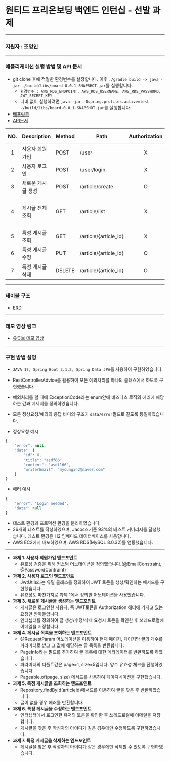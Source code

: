 # 원티드 프리온보딩 백엔드 인턴십 - 선발 과제

---
### 지원자 : 조명인

---
### 애플리케이션 실행 방법 및 API 문서

- git clone 후에 적절한 환경변수를 설정합니다. 이후 ```./gradle build -> java -jar ./build/libs/board-0.0.1-SNAPSHOT.jar```를 실행합니다.
  - ```환경변수 : AWS_RDS_ENDPOINT, AWS_RDS_USERNAME, AWS_RDS_PASSWORD, JWT_SECRET_KEY```
  - 디비 없이 실행하려면 ```java -jar -Dspring.profiles.active=test ./build/libs/board-0.0.1-SNAPSHOT.jar```를 실행합니다.
- [배포링크](http://ec2-43-201-66-128.ap-northeast-2.compute.amazonaws.com:8082)
- [API문서](https://documenter.getpostman.com/view/22639502/2s9Xy6rVpe)

| NO. | Description   | Method | Path                   | Authorization | Request Parameters      |
| :-: | ------------- | ------ | ---------------------- | :-----------: | ----------------------- |
| 1   | 사용자 회원가입   | POST   | /user                  | X              | `body`  { email, password } |
| 2   | 사용자 로그인     | POST   | /user/login             | X             | `body`  { email, password } |
| 3   | 새로운 게시글 생성 | POST   | /article/create          | O             | `body`  { title, content } |
| 4   | 게시글 전체 조회  | GET    | /article/list             | X             | `query` <br>page(default = 1)<br>size(default = 5) |
| 5   | 특정 게시글 조회  | GET    | /article/{article_id}     | X             |                         |
| 6   | 특정 게시글 수정  | PUT    | /article/{article_id}     | O             | `body`  { title, content } |
| 7   | 특정 게시글 삭제  | DELETE | /article/{article_id}     | O             |                         |

---

### 테이블 구조

- [ERD](./wanted_ERD.pdf)

---

### 데모 영상 링크

- [유튜브 데모 영상](https://www.youtube.com/watch?v=FZ0MmPx4-oQ)

---

### 구현 방법 설명

- ```JAVA 17, Spring Boot 3.1.2, Spring Data JPA```를 사용하여 구현하였습니다.
- RestControllerAdvice를 활용하여 모든 예외처리를 하나의 클래스에서 하도록 구현했습니다.
- 예외처리를 할 때에 ExceptionCode라는 enum안에 비즈니스 로직의 에러에 해당하는 값과 메세지를 정의하였습니다.
- 모든 정상요청/예외의 응답 바디의 구조가 ```data/error```필드로 같도록 통일하였습니다.

- 정상요청 예시 
```js
{
    "error": null,
    "data": {
        "id": 6,
        "title": "asdf66",
        "content": "asdf166",
        "writerEmail": "myoungin2@naver.com"
    }
}
```
- 에러 예시 
```js
{
    "error": "Login needed",
    "data": null
}
```

- 테스트 환경과 프로덕션 환경을 분리하였습니다.
- 26개의 테스트를 작성하였으며, Jacoco 기준 93%의 테스트 커버리지를 달성했습니다. 테스트 환경은 H2 임베디드 데이터베이스를 사용합니다.
- AWS EC2에서 배포하였으며, AWS RDS(MySQL 8.0.32)를 연동했습니다.

---

- **과제 1. 사용자 회원가입 엔드포인트**
    - 유효성 검증을 위해 커스텀 어노테이션을 정의했습니다.(@EmailConstraint, @PasswordContraint)
- **과제 2. 사용자 로그인 엔드포인트**
    - JwtUtils라는 유틸 클래스를 정의하여 JWT 토큰을 생성/확인하는 메서드를 구현했습니다.
    - 유효성도 마찬가지로 과제 1에서 정의한 어노테이션을 사용했습니다.
- **과제 3. 새로운 게시글을 생성하는 엔드포인트**
    - 게시글은 로그인한 사용자, 즉 JWT토큰을 Authorization 헤더에 가지고 있는 요청만 받아들입니다.
    - 인터셉터를 정의하여 글 생성/수정/삭제 요청시 토큰을 확인한 후 쓰레드로컬에 이메일을 저장합니다.
- **과제 4. 게시글 목록을 조회하는 엔드포인트**
    - @RequestParam 어노테이션을 이용하여 현재 페이지, 페이지당 글의 개수를 파라미터로 받고 그 값에 해당하는 글 목록을 반환합니다.
    - PageInfo라는 필드를 추가하여 글 목록에 대한 메타데이터를 반환하도록 하였습니다.
    - 파라미터의 디폴트값은 page=1, size=5입니다. 양수 유효성 체크를 진행하였습니다.
    - Pageable.of(page, size) 메서드를 사용하여 페이지네이션을 구현했습니다.
- **과제 5. 특정 게시글을 조회하는 엔드포인트**
    - Repository.findById(articleId)메서드를 이용하여 글을 찾은 후 반환하였습니다.
    - 글이 없을 경우 에러를 반환합니다.
- **과제 6. 특정 게시글을 수정하는 엔드포인트**
    - 인터셉터에서 로그인한 유저의 토큰을 확인한 후 쓰레드로컬에 이메일을 저장합니다.
    - 게시글을 찾은 후 작성자의 아이디가 같은 경우에만 수정하도록 구현하였습니다.
- **과제 7. 특정 게시글을 삭제하는 엔드포인트**
    - 게시글을 찾은 후 작성자의 아이디가 같은 경우에만 삭제할 수 있도록 구현하였습니다.
